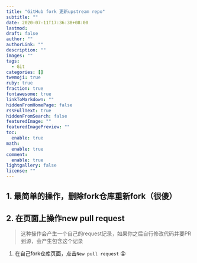 ```yaml
---
title: "GitHub fork 更新upstream repo"
subtitle: ""
date: 2020-07-11T17:36:38+08:00
lastmod:
draft: false
author: ""
authorLink: ""
description: ""
images: ""
tags:
  - Git
categories: []
twemoji: true
ruby: true
fraction: true
fontawesome: true
linkToMarkdown: ""
hiddenFromHomePage: false
rssFullText: true
hiddenFromSearch: false
featuredImage: ""
featuredImagePreview: ""
toc:
  enable: true
math:
  enable: true
comment:
  enable: true
lightgallery: false
license: ""
---
```



## 1. 最简单的操作，删除fork仓库重新fork（很傻）

## 2. 在页面上操作new pull request

> 这种操作会产生一个自己的request记录，如果你之后自行修改代码并要PR到源，会产生包含这个记录

1. 在自己fork仓库页面，点击`New pull request`
:stuck_out_tongue_closed_eyes:
